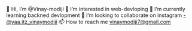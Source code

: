  👋 Hi, I’m @Vinay-modiji
 👀 I’m interested in web-devloping
 🌱 I’m currently learning backned devlopment
 💞️ I’m looking to collaborate on instagram -@yaa.itz_vinaymodiji
 📫 How to reach me vinaymodiji7@gmail.com
